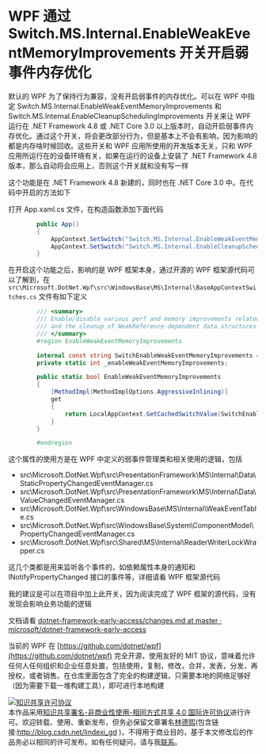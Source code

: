 
# WPF 通过 Switch.MS.Internal.EnableWeakEventMemoryImprovements 开关开启弱事件内存优化

默认的 WPF 为了保持行为兼容，没有开启弱事件的内存优化。可以在 WPF 中指定 Switch.MS.Internal.EnableWeakEventMemoryImprovements 和 Switch.MS.Internal.EnableCleanupSchedulingImprovements 开关来让 WPF 运行在 .NET Framework 4.8 或 .NET Core 3.0 以上版本时，自动开启弱事件内存优化。通过这个开关，将会更改部分行为，但是基本上不会有影响，因为影响的都是内存啥时候回收。这些开关和 WPF 应用所使用的开发版本无关，只和 WPF 应用所运行在的设备环境有关，如果在运行的设备上安装了 .NET Framework 4.8 版本，那么自动将会应用上，否则这个开关就和没有写一样

<!--more-->


<!-- 发布 -->

这个功能是在 .NET Framework 4.8 新建的，同时也在 .NET Core 3.0 中。在代码中开启的方法如下

打开 App.xaml.cs 文件，在构造函数添加下面代码

```csharp
        public App()
        {
            AppContext.SetSwitch("Switch.MS.Internal.EnableWeakEventMemoryImprovements", true);
            AppContext.SetSwitch("Switch.MS.Internal.EnableCleanupSchedulingImprovements", true);
        }
```

在开启这个功能之后，影响的是 WPF 框架本身，通过开源的 WPF 框架源代码可以了解到，在 `src\Microsoft.DotNet.Wpf\src\WindowsBase\MS\Internal\BaseAppContextSwitches.cs` 文件有如下定义

```csharp
        /// <summary>
        /// Enable/disable various perf and memory improvements related to WeakEvents
        /// and the cleanup of WeakReference-dependent data structures
        /// </summary>
        #region EnableWeakEventMemoryImprovements

        internal const string SwitchEnableWeakEventMemoryImprovements = "Switch.MS.Internal.EnableWeakEventMemoryImprovements";
        private static int _enableWeakEventMemoryImprovements;

        public static bool EnableWeakEventMemoryImprovements
        {
            [MethodImpl(MethodImplOptions.AggressiveInlining)]
            get
            {
                return LocalAppContext.GetCachedSwitchValue(SwitchEnableWeakEventMemoryImprovements, ref _enableWeakEventMemoryImprovements);
            }
        }

        #endregion
```

这个属性的使用方是在 WPF 中定义的弱事件管理类和相关使用的逻辑，包括

- src\Microsoft.DotNet.Wpf\src\PresentationFramework\MS\Internal\Data\StaticPropertyChangedEventManager.cs
- src\Microsoft.DotNet.Wpf\src\PresentationFramework\MS\Internal\Data\ValueChangedEventManager.cs
- src\Microsoft.DotNet.Wpf\src\WindowsBase\MS\Internal\WeakEventTable.cs
- src\Microsoft.DotNet.Wpf\src\WindowsBase\System\ComponentModel\PropertyChangedEventManager.cs
- src\Microsoft.DotNet.Wpf\src\Shared\MS\Internal\ReaderWriterLockWrapper.cs

这几个类都是用来监听各个事件的，如依赖属性本身的通知和 INotifyPropertyChanged 接口的事件等，详细请看 WPF 框架源代码

我的建议是可以在项目中加上此开关，因为阅读完成了 WPF 框架的源代码，没有发现会影响业务功能的逻辑

文档请看 [dotnet-framework-early-access/changes.md at master · microsoft/dotnet-framework-early-access](https://github.com/microsoft/dotnet-framework-early-access/blob/master/release-notes/NET48/build-3734/changes.md )

当前的 WPF 在 [https://github.com/dotnet/wpf](https://github.com/dotnet/wpf) 完全开源，使用友好的 MIT 协议，意味着允许任何人任何组织和企业任意处置，包括使用，复制，修改，合并，发表，分发，再授权，或者销售。在仓库里面包含了完全的构建逻辑，只需要本地的网络足够好（因为需要下载一堆构建工具），即可进行本地构建





<a rel="license" href="http://creativecommons.org/licenses/by-nc-sa/4.0/"><img alt="知识共享许可协议" style="border-width:0" src="https://licensebuttons.net/l/by-nc-sa/4.0/88x31.png" /></a><br />本作品采用<a rel="license" href="http://creativecommons.org/licenses/by-nc-sa/4.0/">知识共享署名-非商业性使用-相同方式共享 4.0 国际许可协议</a>进行许可。欢迎转载、使用、重新发布，但务必保留文章署名[林德熙](http://blog.csdn.net/lindexi_gd)(包含链接:http://blog.csdn.net/lindexi_gd )，不得用于商业目的，基于本文修改后的作品务必以相同的许可发布。如有任何疑问，请与我[联系](mailto:lindexi_gd@163.com)。